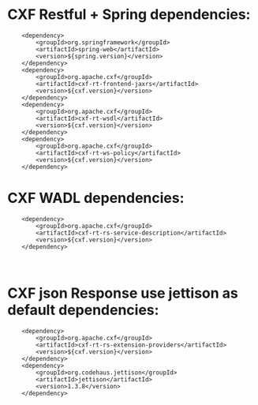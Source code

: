# CXF Restful + Spring dependencies: 
		<dependency>
			<groupId>org.springframework</groupId>
			<artifactId>spring-web</artifactId>
			<version>${spring.version}</version>
		</dependency>
		<dependency>
			<groupId>org.apache.cxf</groupId>
			<artifactId>cxf-rt-frontend-jaxrs</artifactId>
			<version>${cxf.version}</version>
		</dependency>
		<dependency>
			<groupId>org.apache.cxf</groupId>
			<artifactId>cxf-rt-wsdl</artifactId>
			<version>${cxf.version}</version>
		</dependency>
		<dependency>
			<groupId>org.apache.cxf</groupId>
			<artifactId>cxf-rt-ws-policy</artifactId>
			<version>${cxf.version}</version>
		</dependency>

# CXF WADL dependencies: 
		<dependency>
			<groupId>org.apache.cxf</groupId>
			<artifactId>cxf-rt-rs-service-description</artifactId>
			<version>${cxf.version}</version>
		</dependency>
    
# CXF json Response use jettison as default dependencies:
		<dependency>
			<groupId>org.apache.cxf</groupId>
			<artifactId>cxf-rt-rs-extension-providers</artifactId>
			<version>${cxf.version}</version>
		</dependency>
		<dependency>
			<groupId>org.codehaus.jettison</groupId>
			<artifactId>jettison</artifactId>
			<version>1.3.8</version>
		</dependency>
    

